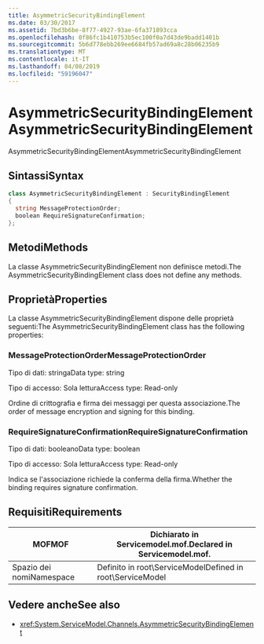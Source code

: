 ```yaml
---
title: AsymmetricSecurityBindingElement
ms.date: 03/30/2017
ms.assetid: 7bd3b6be-8f77-4927-93ae-6fa371893cca
ms.openlocfilehash: 0f86fc1b410753b5ec100f0a7d43de9badd1401b
ms.sourcegitcommit: 5b6d778ebb269ee6684fb57ad69a8c28b06235b9
ms.translationtype: MT
ms.contentlocale: it-IT
ms.lasthandoff: 04/08/2019
ms.locfileid: "59196047"
---
```

# <a name="asymmetricsecuritybindingelement"></a><span data-ttu-id="f1136-102">AsymmetricSecurityBindingElement</span><span class="sxs-lookup"><span data-stu-id="f1136-102">AsymmetricSecurityBindingElement</span></span>
<span data-ttu-id="f1136-103">AsymmetricSecurityBindingElement</span><span class="sxs-lookup"><span data-stu-id="f1136-103">AsymmetricSecurityBindingElement</span></span>  
  
## <a name="syntax"></a><span data-ttu-id="f1136-104">Sintassi</span><span class="sxs-lookup"><span data-stu-id="f1136-104">Syntax</span></span>  
  
```csharp
class AsymmetricSecurityBindingElement : SecurityBindingElement  
{  
  string MessageProtectionOrder;  
  boolean RequireSignatureConfirmation;  
};  
```  
  
## <a name="methods"></a><span data-ttu-id="f1136-105">Metodi</span><span class="sxs-lookup"><span data-stu-id="f1136-105">Methods</span></span>  
 <span data-ttu-id="f1136-106">La classe AsymmetricSecurityBindingElement non definisce metodi.</span><span class="sxs-lookup"><span data-stu-id="f1136-106">The AsymmetricSecurityBindingElement class does not define any methods.</span></span>  
  
## <a name="properties"></a><span data-ttu-id="f1136-107">Proprietà</span><span class="sxs-lookup"><span data-stu-id="f1136-107">Properties</span></span>  
 <span data-ttu-id="f1136-108">La classe AsymmetricSecurityBindingElement dispone delle proprietà seguenti:</span><span class="sxs-lookup"><span data-stu-id="f1136-108">The AsymmetricSecurityBindingElement class has the following properties:</span></span>  
  
### <a name="messageprotectionorder"></a><span data-ttu-id="f1136-109">MessageProtectionOrder</span><span class="sxs-lookup"><span data-stu-id="f1136-109">MessageProtectionOrder</span></span>  
 <span data-ttu-id="f1136-110">Tipo di dati: stringa</span><span class="sxs-lookup"><span data-stu-id="f1136-110">Data type: string</span></span>  
  
 <span data-ttu-id="f1136-111">Tipo di accesso: Sola lettura</span><span class="sxs-lookup"><span data-stu-id="f1136-111">Access type: Read-only</span></span>  
  
 <span data-ttu-id="f1136-112">Ordine di crittografia e firma dei messaggi per questa associazione.</span><span class="sxs-lookup"><span data-stu-id="f1136-112">The order of message encryption and signing for this binding.</span></span>  
  
### <a name="requiresignatureconfirmation"></a><span data-ttu-id="f1136-113">RequireSignatureConfirmation</span><span class="sxs-lookup"><span data-stu-id="f1136-113">RequireSignatureConfirmation</span></span>  
 <span data-ttu-id="f1136-114">Tipo di dati: booleano</span><span class="sxs-lookup"><span data-stu-id="f1136-114">Data type: boolean</span></span>  
  
 <span data-ttu-id="f1136-115">Tipo di accesso: Sola lettura</span><span class="sxs-lookup"><span data-stu-id="f1136-115">Access type: Read-only</span></span>  
  
 <span data-ttu-id="f1136-116">Indica se l'associazione richiede la conferma della firma.</span><span class="sxs-lookup"><span data-stu-id="f1136-116">Whether the binding requires signature confirmation.</span></span>  
  
## <a name="requirements"></a><span data-ttu-id="f1136-117">Requisiti</span><span class="sxs-lookup"><span data-stu-id="f1136-117">Requirements</span></span>  
  
|<span data-ttu-id="f1136-118">MOF</span><span class="sxs-lookup"><span data-stu-id="f1136-118">MOF</span></span>|<span data-ttu-id="f1136-119">Dichiarato in Servicemodel.mof.</span><span class="sxs-lookup"><span data-stu-id="f1136-119">Declared in Servicemodel.mof.</span></span>|  
|---------|-----------------------------------|  
|<span data-ttu-id="f1136-120">Spazio dei nomi</span><span class="sxs-lookup"><span data-stu-id="f1136-120">Namespace</span></span>|<span data-ttu-id="f1136-121">Definito in root\ServiceModel</span><span class="sxs-lookup"><span data-stu-id="f1136-121">Defined in root\ServiceModel</span></span>|  
  
## <a name="see-also"></a><span data-ttu-id="f1136-122">Vedere anche</span><span class="sxs-lookup"><span data-stu-id="f1136-122">See also</span></span>

- <xref:System.ServiceModel.Channels.AsymmetricSecurityBindingElement>
